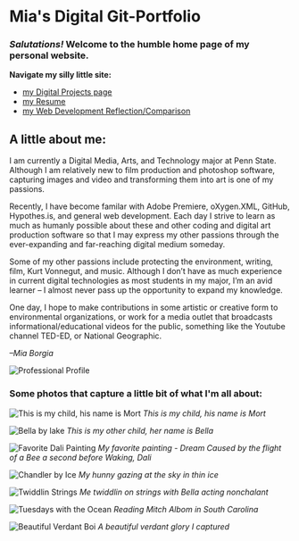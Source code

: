 # Mia's Digital Git-Portfolio
### <i> Salutations! </i>  Welcome to the humble home page of my personal website.

**Navigate my silly little site:**

* [my Digital Projects page](portfolio.md)
* [my Resume](resume.md)
* [my Web Development Reflection/Comparison](reflection.md)

## A little about me:
I am currently a Digital Media, Arts, and Technology major at Penn State. Although I am relatively new to film production and photoshop software, capturing images and video and transforming them into art is one of my passions.

Recently, I have become familar with Adobe Premiere, oXygen.XML, GitHub, Hypothes.is, and general web development. Each day I strive to learn as much as humanly possible about these and other coding and digital art production software so that I may express my other passions through the ever-expanding and far-reaching digital medium someday.

Some of my other passions include protecting the environment, writing, film, Kurt Vonnegut, and music. Although I don’t have as much experience in current digital technologies as most students in my major, I’m an avid learner – I almost never pass up the opportunity to expand my knowledge.

One day, I hope to make contributions in some artistic or creative form to environmental organizations, or work for a media outlet that broadcasts informational/educational videos for the public, something like the Youtube channel TED-ED, or National Geographic.

<i> –Mia Borgia </i>


  ![Professional Profile](images/profile2.JPEG=250)


### Some photos that capture a little bit of what I'm all about:

![This is my child, his name is Mort](images/mortontree.jpg=300) *This is my child, his name is Mort*


  ![Bella by lake](images/lakepupper.JPEG=300) *This is my other child, her name is Bella*


  ![Favorite Dali Painting](images/favoriteDali.jpeg=300) *My favorite painting - Dream Caused by the flight of a Bee a second before Waking, Dali*


  ![Chandler by Ice](images/lakelooker=300) *My hunny gazing at the sky in thin ice*


  ![Twiddlin Strings](images/meguitar2.JPEG=300) *Me twiddlin on strings with Bella acting nonchalant*
 

  ![Tuesdays with the Ocean](images/paradisewithmorrie=300) *Reading Mitch Albom in South Carolina*


  ![Beautiful Verdant Boi](images/treelookinup2.JPEG=300) *A beautiful verdant glory I captured*
